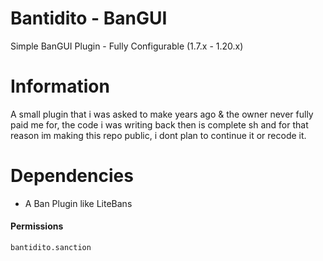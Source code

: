 # Bantidito - BanGUI
Simple BanGUI Plugin - Fully Configurable (1.7.x - 1.20.x)

# Information
A small plugin that i was asked to make years ago & the owner never fully paid me for, the code i was writing back then is complete sh and for that reason im making this repo public, i dont plan to continue it or recode it.

# Dependencies
* A Ban Plugin like LiteBans

#### Permissions
```
bantidito.sanction
```
